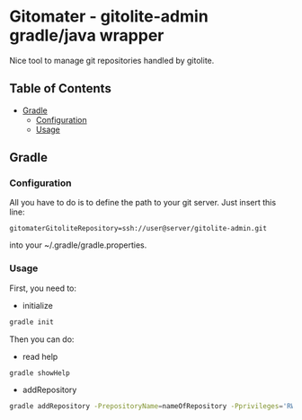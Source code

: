 # Gitomater - gitolite-admin gradle/java wrapper

Nice tool to manage git repositories handled by gitolite.

## Table of Contents

* [Gradle](#gradle)
    * [Configuration](#configuration)
    * [Usage](#usage)

## Gradle

### Configuration

All you have to do is to define the path to your git server. Just insert this line:

```
gitomaterGitoliteRepository=ssh://user@server/gitolite-admin.git
```

into your ~/.gradle/gradle.properties.

### Usage

First, you need to:

- initialize

```bash
gradle init
```

Then you can do:

- read help

```bash
gradle showHelp
```

- addRepository

```bash
gradle addRepository -PrepositoryName=nameOfRepository -Pprivileges='RW=john, RW+=eve stan'
```